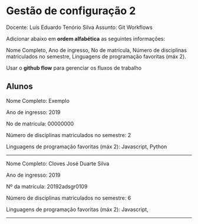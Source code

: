 # Gestão de configuração 2

Docente: Luís Eduardo Tenório Silva
Assunto: Git Workflows

Adicionar abaixo em **ordem alfabética** as seguintes informações:

Nome Completo, Ano de ingresso, No de matrícula, Número de disciplinas matriculados no semestre, Linguagens de programação favoritas (máx 2).

Usar o **github flow** para gerenciar os fluxos de trabalho

## Alunos

Nome Completo: Exemplo

Ano de ingresso: 2019 

No de matrícula: 00000000 

Número de disciplinas matriculados no semestre: 2

Linguagens de programação favoritas (máx 2): Javascript, Python

-----------------------------------------

Nome Completo: Cloves José Duarte Silva

Ano de ingresso: 2019

Nº da matrícula: 20192adsgr0109

Número de disciplinas matriculados no semestre: 6

Linguagens de programação favoritas (máx 2): Javascript,

------------------------------------------
